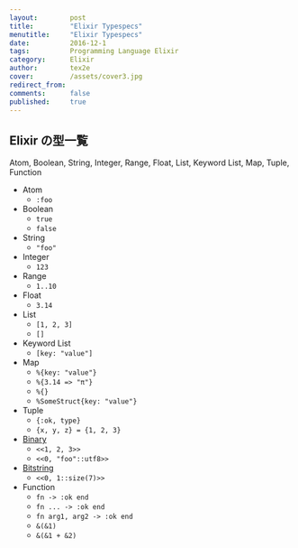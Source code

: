 ```yaml
---
layout:        post
title:         "Elixir Typespecs"
menutitle:     "Elixir Typespecs"
date:          2016-12-1
tags:          Programming Language Elixir
category:      Elixir
author:        tex2e
cover:         /assets/cover3.jpg
redirect_from:
comments:      false
published:     true
---
```


Elixir の型一覧
----------------

Atom, Boolean, String, Integer, Range, Float, List, Keyword List,
Map, Tuple, Function

- Atom
    - `:foo`
- Boolean
    - `true`
    - `false`
- String
    - `"foo"`
- Integer
    - `123`
- Range
    - `1..10`
- Float
    - `3.14`
- List
    - `[1, 2, 3]`
    - `[]`
- Keyword List
    - `[key: "value"]`
- Map
    - `%{key: "value"}`
    - `%{3.14 => "π"}`
    - `%{}`
    - `%SomeStruct{key: "value"}`
- Tuple
    - `{:ok, type}`
    - `{x, y, z} = {1, 2, 3}`
- [Binary](https://hexdocs.pm/elixir/Kernel.SpecialForms.html#%3C%3C%3E%3E/1)
    - `<<1, 2, 3>>`
    - `<<0, "foo"::utf8>>`
- [Bitstring](https://hexdocs.pm/elixir/Kernel.SpecialForms.html#%3C%3C%3E%3E/1)
    - `<<0, 1::size(7)>>`
- Function
    - `fn -> :ok end`
    - `fn ... -> :ok end`
    - `fn arg1, arg2 -> :ok end`
    - `&(&1)`
    - `&(&1 + &2)`
